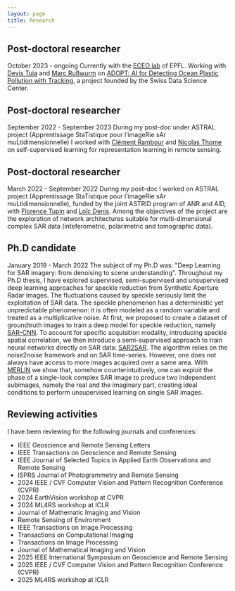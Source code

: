 ```yaml
---
layout: page
title: Research
---
```


## Post-doctoral researcher
<span class="subheading-ED"> October 2023 - ongoing </span>
Currently with the <a href="https://www.epfl.ch/labs/eceo/en/eceo/">ECEO lab</a>
of EPFL. Working with <a href="https://people.epfl.ch/devis.tuia">Devis Tuia</a> and <a href="https://marcrusswurm.com/">Marc Rußwurm</a> on 
<a href="https://www.epfl.ch/labs/eceo/eceo/projects/">ADOPT: AI for Detecting Ocean Plastic Pollution with Tracking</a>, 
a project founded by the Swiss Data Science Center. 

## Post-doctoral researcher
<span class="subheading-ED"> September 2022 - September 2023 </span>
During my post-doc under ASTRAL project (Apprentissage StaTistique pour l’imageRie sAr muLtidimensionnelle) I worked with <a href="https://cedric.cnam.fr/~rambourc/">Clément Rambour</a> and <a href="https://cedric.cnam.fr/~thomen/">Nicolas Thome</a> on self-supervised learning for representation learning in remote sensing.


## Post-doctoral researcher
<span class="subheading-ED"> March 2022 - September 2022 </span>
During my post-doc I worked on ASTRAL project (Apprentissage StaTistique pour l’imageRie sAr muLtidimensionnelle), funded by the joint ASTRID program of ANR and AID, with <a href="https://perso.telecom-paristech.fr/tupin/">Florence Tupin</a> and <a href="https://perso.univ-st-etienne.fr/deniloic/">Loïc Denis</a>. Among the objectives of
the project are the exploration of network architectures suitable for multi-dimensional complex SAR data (inteferometric, polarimetric and tomographic data).

## Ph.D candidate
<span class="subheading-ED"> January 2019 - March 2022 </span>
The subject of my Ph.D was: "Deep Learning for SAR imagery: from denoising to scene understanding". Throughout
my Ph.D thesis, I have explored supervised, semi-supervised and unsupervised deep learning approaches for speckle reduction from Synthetic Aperture Radar images. The fluctuations
caused by speckle seriously limit the exploitation of SAR data. The speckle phenomenon has a deterministic yet unpredictable phenomenon: it is often modeled as a random variable and
treated as a multiplicative noise. At first, we proposed to create a dataset of groundtruth images to train a deep model for speckle reduction, namely <a href="https://gitlab.telecom-paris.fr/ring/SAR-CNN">SAR-CNN</a>.
To account for specific acquisition modality, introducing speckle spatial correlation, we then introduce a semi-supervised approach to train neural networks directly on SAR data: <a href="https://gitlab.telecom-paris.fr/ring/SAR2SAR">SAR2SAR</a>.
The algorithm relies on the noise2noise framework and on SAR time-series. However, one does not always have access to more images acquired over a same area. With <a href="https://gitlab.telecom-paris.fr/ring/MERLIN">MERLIN</a> we show
that, somehow counterintuitively, one can exploit the phase of a single-look complex SAR image to produce two independent subimages, namely the real and the imaginary part, creating ideal conditions to
perform unsupervised learning on single SAR images.

## Reviewing activities
I have been reviewing for the following journals and conferences:
- IEEE Geoscience and Remote Sensing Letters
- IEEE Transactions on Geoscience and Remote Sensing
- IEEE Journal of Selected Topics in Applied Earth Observations and Remote Sensing
- ISPRS Journal of Photogrammetry and Remote Sensing
- 2024 IEEE / CVF Computer Vision and Pattern Recognition Conference (CVPR) 
- 2024 EarthVision workshop at CVPR
- 2024 ML4RS workshop at ICLR
- Journal of Mathematic Imaging and Vision
- Remote Sensing of Environment
- IEEE Transactions on Image Processing
- Transactions on Computational Imaging
- Transactions on Image Processing
- Journal of Mathematical Imaging and Vision
- 2025 IEEE International Symposium on Geoscience and Remote Sensing
- 2025 IEEE / CVF Computer Vision and Pattern Recognition Conference (CVPR) 
- 2025 ML4RS workshop at ICLR







